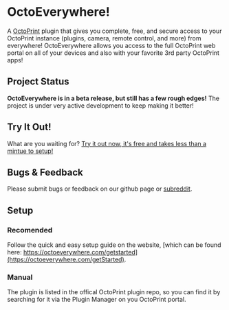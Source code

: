 # OctoEverywhere!

A [OctoPrint](https://octoprint.org/) plugin that gives you complete, free, and secure access to your OctoPrint instance (plugins, camera, remote control, and more) from everywhere! OctoEverywhere allows you access to the full OctoPrint web portal on all of your devices and also with your favorite 3rd party OctoPrint apps!

## Project Status

**OctoEverywhere is in a beta release, but still has a few rough edges!** The project is under very active development to keep making it better!

## Try It Out!

What are you waiting for? [Try it out now, it's free and takes less than a mintue to setup!](https://octoeverywhere.com/getStarted)

## Bugs & Feedback

Please submit bugs or feedback on our github page or [subreddit](https://reddit.com/r/octoeverywhere).

## Setup

### Recomended

Follow the quick and easy setup guide on the website, [which can be found here: https://octoeverywhere.com/getstarted](https://octoeverywhere.com/getStarted).

### Manual

The plugin is listed in the offical OctoPrint plugin repo, so you can find it by searching for it via the Plugin Manager on you OctoPrint portal.